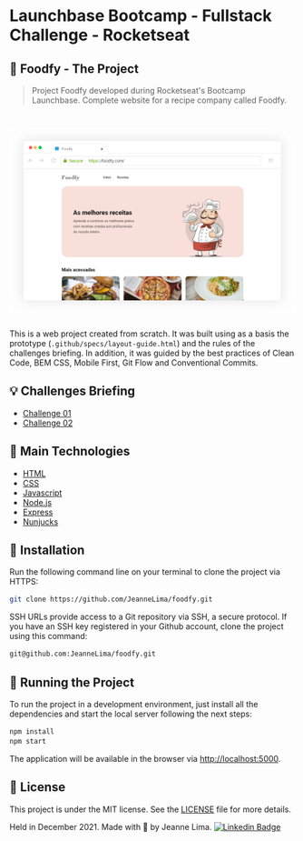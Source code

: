 # Launchbase Bootcamp - Fullstack Challenge - Rocketseat

## 🍲 Foodfy - The Project

> Project Foodfy developed during Rocketseat's Bootcamp Launchbase.
> Complete website for a recipe company called Foodfy.

<h1 align="center">
  <img alt="Foodfy" title="Foodfy mockup" src=".github/assets/foodfy-mockup.png" />
</h1>

This is a web project created from scratch.
It was built using as a basis the prototype (`.github/specs/layout-guide.html`) and the rules of the challenges briefing.
In addition, it was guided by the best practices of Clean Code, BEM CSS, Mobile First, Git Flow and Conventional Commits.

## 💡 Challenges Briefing
- [Challenge 01](https://github.com/JeanneLima/bootcamp-launchbase-desafios-02/blob/master/desafios/02-foodfy.md)
- [Challenge 02](https://github.com/JeanneLima/bootcamp-launchbase-desafios-03/blob/master/desafios/03-refatorando-foodfy.md)


## 📌 Main Technologies

- [HTML](https://developer.mozilla.org/en-US/docs/Web/HTML)
- [CSS](https://developer.mozilla.org/en-US/docs/Web/CSS)
- [Javascript](https://developer.mozilla.org/en-US/docs/Web/JavaScript)
- [Node.js](https://nodejs.org/en/about/)
- [Express](http://expressjs.com)
- [Nunjucks](https://mozilla.github.io/nunjucks/)


## 📂 Installation

Run the following command line on your terminal to clone the project via HTTPS:

```bash
git clone https://github.com/JeanneLima/foodfy.git
```

SSH URLs provide access to a Git repository via SSH, a secure protocol. If you have an SSH key registered in your Github account, clone the project using this command:

```bash
git@github.com:JeanneLima/foodfy.git
```

## 🚀 Running the Project

To run the project in a development environment, just install all the dependencies and start the local server following the next steps:
```bash
npm install
npm start
```

The application will be available in the browser via [http://localhost:5000](http://localhost:5000).

## 📜 License

This project is under the MIT license. See the [LICENSE](https://github.com/JeanneLima/foodfy/blob/develop/LICENSE) file for more details.

Held in December 2021.
Made with 💜 by Jeanne Lima.
[![Linkedin Badge](https://img.shields.io/badge/-LinkedIn-blue?style=flat-square&logo=Linkedin&logoColor=white)](https://www.linkedin.com/in/jeannecslima/)
